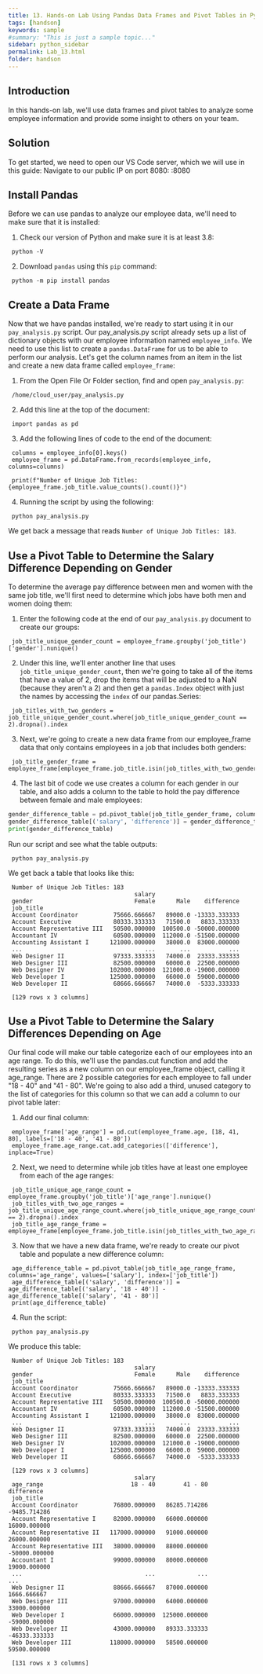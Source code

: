 ```yaml
---
title: 13. Hands-on Lab Using Pandas Data Frames and Pivot Tables in Python
tags: [handson]
keywords: sample
#summary: "This is just a sample topic..."
sidebar: python_sidebar
permalink: Lab_13.html
folder: handson
---
```


## Introduction

In this hands-on lab, we'll use data frames and pivot tables to analyze some employee information and provide some insight to others on your team.

## Solution

To get started, we need to open our VS Code server, which we will use in this guide: Navigate to our public IP on port 8080: <PublicIP >:8080

## Install Pandas

Before we can use pandas to analyze our employee data, we'll need to make sure that it is installed:

1. Check our version of Python and make sure it is at least 3.8:

```
 python -V
```

2. Download `pandas` using this `pip` command:

```
 python -m pip install pandas
```

## Create a Data Frame

Now that we have pandas installed, we're ready to start using it in our `pay_analysis.py` script. Our pay_analysis.py script already sets up a list of dictionary objects with our employee information named `employee_info`. We need to use this list to create a `pandas.DataFrame` for us to be able to perform our analysis. Let's get the column names from an item in the list and create a new data frame called `employee_frame`:

1. From the Open File Or Folder section, find and open `pay_analysis.py`:

```
 /home/cloud_user/pay_analysis.py
```

2. Add this line at the top of the document:

```
 import pandas as pd
```

3. Add the following lines of code to the end of the document:

```
 columns = employee_info[0].keys()
 employee_frame = pd.DataFrame.from_records(employee_info, columns=columns)

 print(f"Number of Unique Job Titles: {employee_frame.job_title.value_counts().count()}")
```

4. Running the script by using the following:

```
 python pay_analysis.py
```

We get back a message that reads `Number of Unique Job Titles: 183`.

## Use a Pivot Table to Determine the Salary Difference Depending on Gender

To determine the average pay difference between men and women with the same job title, we'll first need to determine which jobs have both men and women doing them:

1. Enter the following code at the end of our `pay_analysis.py` document to create our groups:

```
 job_title_unique_gender_count = employee_frame.groupby('job_title')['gender'].nunique()
```

2. Under this line, we'll enter another line that uses `job_title_unique_gender_count`, then we're going to take all of the items that have a value of 2, drop the items that will be adjusted to a NaN (because they aren't a 2) and then get a `pandas.Index` object with just the names by accessing the `index` of our pandas.Series:

```
 job_titles_with_two_genders = job_title_unique_gender_count.where(job_title_unique_gender_count == 2).dropna().index
```

3. Next, we're going to create a new data frame from our employee_frame data that only contains employees in a job that includes both genders:

```
 job_title_gender_frame = employee_frame[employee_frame.job_title.isin(job_titles_with_two_genders)]
```

4. The last bit of code we use creates a column for each gender in our table, and also adds a column to the table to hold the pay difference between female and male employees:

```python
gender_difference_table = pd.pivot_table(job_title_gender_frame, columns='gender', values=['salary'], index=['job_title'])
gender_difference_table[('salary', 'difference')] = gender_difference_table[('salary', 'Female')] - gender_difference_table[('salary', 'Male')]
print(gender_difference_table)
```

Run our script and see what the table outputs:

```
 python pay_analysis.py
```

We get back a table that looks like this:

```
 Number of Unique Job Titles: 183
                                    salary
 gender                             Female      Male    difference
 job_title
 Account Coordinator          75666.666667   89000.0 -13333.333333
 Account Executive            80333.333333   71500.0   8833.333333
 Account Representative III   50500.000000  100500.0 -50000.000000
 Accountant IV                60500.000000  112000.0 -51500.000000
 Accounting Assistant I      121000.000000   38000.0  83000.000000
 ...                                   ...       ...           ...
 Web Designer II              97333.333333   74000.0  23333.333333
 Web Designer III             82500.000000   60000.0  22500.000000
 Web Designer IV             102000.000000  121000.0 -19000.000000
 Web Developer I             125000.000000   66000.0  59000.000000
 Web Developer II             68666.666667   74000.0  -5333.333333

 [129 rows x 3 columns]
```

## Use a Pivot Table to Determine the Salary Differences Depending on Age

Our final code will make our table categorize each of our employees into an age range. To do this, we'll use the pandas.cut function and add the resulting series as a new column on our employee_frame object, calling it age_range. There are 2 possible categories for each employee to fall under "18 - 40" and "41 - 80". We're going to also add a third, unused category to the list of categories for this column so that we can add a column to our pivot table later:

1. Add our final column:

```
 employee_frame['age_range'] = pd.cut(employee_frame.age, [18, 41, 80], labels=['18 - 40', '41 - 80'])
 employee_frame.age_range.cat.add_categories(['difference'], inplace=True)
```

2. Next, we need to determine while job titles have at least one employee from each of the age ranges:

```
 job_title_unique_age_range_count = employee_frame.groupby('job_title')['age_range'].nunique()
 job_titles_with_two_age_ranges = job_title_unique_age_range_count.where(job_title_unique_age_range_count == 2).dropna().index
 job_title_age_range_frame = employee_frame[employee_frame.job_title.isin(job_titles_with_two_age_ranges)]
```

3. Now that we have a new data frame, we're ready to create our pivot table and populate a new difference column:

```
 age_difference_table = pd.pivot_table(job_title_age_range_frame, columns='age_range', values=['salary'], index=['job_title'])
 age_difference_table[('salary', 'difference')] = age_difference_table[('salary', '18 - 40')] - age_difference_table[('salary', '41 - 80')]
 print(age_difference_table)
```

4. Run the script:

```
 python pay_analysis.py
```

We produce this table:

```
 Number of Unique Job Titles: 183
                                    salary
 gender                             Female      Male    difference
 job_title
 Account Coordinator          75666.666667   89000.0 -13333.333333
 Account Executive            80333.333333   71500.0   8833.333333
 Account Representative III   50500.000000  100500.0 -50000.000000
 Accountant IV                60500.000000  112000.0 -51500.000000
 Accounting Assistant I      121000.000000   38000.0  83000.000000
 ...                                   ...       ...           ...
 Web Designer II              97333.333333   74000.0  23333.333333
 Web Designer III             82500.000000   60000.0  22500.000000
 Web Designer IV             102000.000000  121000.0 -19000.000000
 Web Developer I             125000.000000   66000.0  59000.000000
 Web Developer II             68666.666667   74000.0  -5333.333333

 [129 rows x 3 columns]
                                    salary
 age_range                         18 - 40        41 - 80    difference
 job_title
 Account Coordinator          76800.000000   86285.714286  -9485.714286
 Account Representative I     82000.000000   66000.000000  16000.000000
 Account Representative II   117000.000000   91000.000000  26000.000000
 Account Representative III   38000.000000   88000.000000 -50000.000000
 Accountant I                 99000.000000   80000.000000  19000.000000
 ...                                   ...            ...           ...
 Web Designer II              88666.666667   87000.000000   1666.666667
 Web Designer III             97000.000000   64000.000000  33000.000000
 Web Developer I              66000.000000  125000.000000 -59000.000000
 Web Developer II             43000.000000   89333.333333 -46333.333333
 Web Developer III           118000.000000   58500.000000  59500.000000

 [131 rows x 3 columns]
```